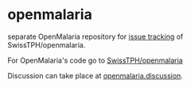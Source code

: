 # openmalaria
separate OpenMalaria repository for [issue tracking](https://github.com/openmalaria/openmalaria/issues) of SwissTPH/openmalaria. 

For OpenMalaria's code go to [SwissTPH/openmalaria](https://github.com/SwissTPH/openmalaria)

Discussion can take place at [openmalaria.discussion](https://github.com/openmalaria/openmalaria.discussion/issues).
